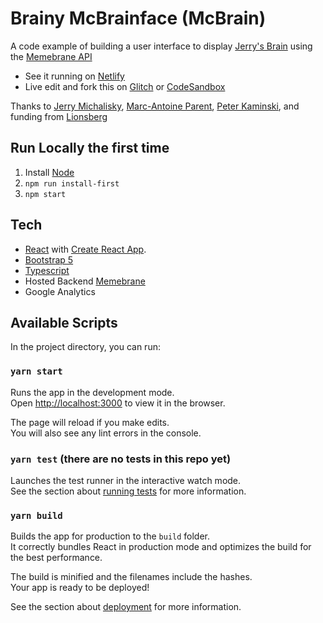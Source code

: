# Brainy McBrainface (McBrain)
A code example of building a user interface to display [Jerry's Brain](https://www.jerrysbrain.com/) using the [Memebrane API](https://memebrane.conversence.com/)
- See it running on [Netlify](https://mcbrain.netlify.app)
- Live edit and fork this on [Glitch](https://glitch.com/edit/#!/import/github/openglobalmind/brainy-mcbrainface) or [CodeSandbox](https://githubbox.com/openglobalmind/brainy-mcbrainface)

Thanks to [Jerry Michalisky](https://www.jerrymichalski.com/), [Marc-Antoine Parent](https://twitter.com/ma_parent), [Peter Kaminski](https://twitter.com/peterkaminski), and funding from [Lionsberg](https://www.lionsberg.org/) 


## Run Locally the first time
1. Install [Node](https://nodejs.org/)
1. `npm run install-first`
1. `npm start`

## Tech
- [React](https://reactjs.org/) with [Create React App](https://github.com/facebook/create-react-app).
- [Bootstrap 5](https://getbootstrap.com/docs/5.0)
- [Typescript](https://www.typescriptlang.org/)
- Hosted Backend [Memebrane](https://memebrane.conversence.com/)
- Google Analytics

## Available Scripts

In the project directory, you can run:

### `yarn start`

Runs the app in the development mode.\
Open [http://localhost:3000](http://localhost:3000) to view it in the browser.

The page will reload if you make edits.\
You will also see any lint errors in the console.

### `yarn test` (there are no tests in this repo yet)

Launches the test runner in the interactive watch mode.\
See the section about [running tests](https://facebook.github.io/create-react-app/docs/running-tests) for more information.

### `yarn build`

Builds the app for production to the `build` folder.\
It correctly bundles React in production mode and optimizes the build for the best performance.

The build is minified and the filenames include the hashes.\
Your app is ready to be deployed!

See the section about [deployment](https://facebook.github.io/create-react-app/docs/deployment) for more information.
